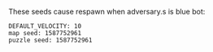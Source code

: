These seeds cause respawn when adversary.s is blue bot:

	DEFAULT_VELOCITY: 10
	map seed: 1587752961
	puzzle seed: 1587752961
